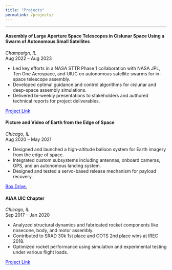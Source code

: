 ```yaml
---
title: "Projects"
permalink: /projects/
---
```


---

#### **Assembly of Large Aperture Space Telescopes in Cislunar Space Using a Swarm of Autonomous Small Satellites**  
*Champaign, IL*  
Aug 2022 – Aug 2023  
- Led key efforts in a NASA STTR Phase 1 collaboration with NASA JPL, Ten One Aerospace, and UIUC on autonomous satellite swarms for in-space telescope assembly.  
- Developed optimal guidance and control algorithms for cislunar and deep-space assembly simulations.  
- Delivered bi-weekly presentations to stakeholders and authored technical reports for project deliverables.

 <a href="https://techport.nasa.gov/projects/125430" target="_blank" style="color:blue">Project Link</a>

#### **Picture and Video of Earth from the Edge of Space**  
*Chicago, IL*  
Aug 2020 – May 2021  
- Designed and launched a high-altitude balloon system for Earth imagery from the edge of space.  
- Integrated custom subsystems including antennas, onboard cameras, GPS, and an autonomous landing system.  
- Designed and tested a servo-based release mechanism for payload recovery.

 <a href="https://uofi.box.com/s/2ltcae737hbipjtp8v0wmlhwifk0vt22" target="_blank" style="color:blue">Box Drive</a>,

#### **AIAA UIC Chapter**  
*Chicago, IL*  
Sep 2017 – Jan 2020  
- Analyzed structural dynamics and fabricated rocket components like nosecone, body, and motor assembly.  
- Contributed to SRAD 30k 1st place and COTS 2nd place wins at IREC 2018.  
- Optimized rocket performance using simulation and experimental testing under various flight loads.

 <a href="https://mie.uic.edu/news-stories/engineering-students-blast-to-first-place-at-international-competition/" target="_blank" style="color:blue">Project Link</a>
